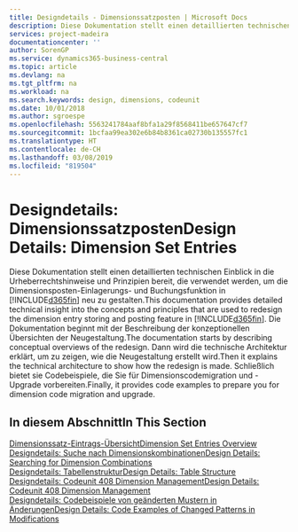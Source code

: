 ```yaml
---
title: Designdetails - Dimensionssatzposten | Microsoft Docs
description: Diese Dokumentation stellt einen detaillierten technischen Einblick in die Urheberrechtshinweise und Prinzipien bereit, die verwendet werden, um die Dimensionsposten-Einlagerungs- und Buchungsfunktion in  neu zu gestalten.
services: project-madeira
documentationcenter: ''
author: SorenGP
ms.service: dynamics365-business-central
ms.topic: article
ms.devlang: na
ms.tgt_pltfrm: na
ms.workload: na
ms.search.keywords: design, dimensions, codeunit
ms.date: 10/01/2018
ms.author: sgroespe
ms.openlocfilehash: 5563241784aaf8bfa1a29f8568411be657647cf7
ms.sourcegitcommit: 1bcfaa99ea302e6b84b8361ca02730b135557fc1
ms.translationtype: HT
ms.contentlocale: de-CH
ms.lasthandoff: 03/08/2019
ms.locfileid: "819504"
---
```

# <a name="design-details-dimension-set-entries"></a><span data-ttu-id="2746f-103">Designdetails: Dimensionssatzposten</span><span class="sxs-lookup"><span data-stu-id="2746f-103">Design Details: Dimension Set Entries</span></span>
<span data-ttu-id="2746f-104">Diese Dokumentation stellt einen detaillierten technischen Einblick in die Urheberrechtshinweise und Prinzipien bereit, die verwendet werden, um die Dimensionsposten-Einlagerungs- und Buchungsfunktion in [!INCLUDE[d365fin](includes/d365fin_md.md)] neu zu gestalten.</span><span class="sxs-lookup"><span data-stu-id="2746f-104">This documentation provides detailed technical insight into the concepts and principles that are used to redesign the dimension entry storing and posting feature in [!INCLUDE[d365fin](includes/d365fin_md.md)].</span></span> <span data-ttu-id="2746f-105">Die Dokumentation beginnt mit der Beschreibung der konzeptionellen Übersichten der Neugestaltung.</span><span class="sxs-lookup"><span data-stu-id="2746f-105">The documentation starts by describing conceptual overviews of the redesign.</span></span> <span data-ttu-id="2746f-106">Dann wird die technische Architektur erklärt, um zu zeigen, wie die Neugestaltung erstellt wird.</span><span class="sxs-lookup"><span data-stu-id="2746f-106">Then it explains the technical architecture to show how the redesign is made.</span></span> <span data-ttu-id="2746f-107">Schließlich bietet sie Codebeispiele, die Sie für Dimensionscodemigration und -Upgrade vorbereiten.</span><span class="sxs-lookup"><span data-stu-id="2746f-107">Finally, it provides code examples to prepare you for dimension code migration and upgrade.</span></span>  

## <a name="in-this-section"></a><span data-ttu-id="2746f-108">In diesem Abschnitt</span><span class="sxs-lookup"><span data-stu-id="2746f-108">In This Section</span></span>  
[<span data-ttu-id="2746f-109">Dimensionssatz-Eintrags-Übersicht</span><span class="sxs-lookup"><span data-stu-id="2746f-109">Dimension Set Entries Overview</span></span>](design-details-dimension-set-entries-overview.md)  
[<span data-ttu-id="2746f-110">Designdetails: Suche nach Dimensionskombinationen</span><span class="sxs-lookup"><span data-stu-id="2746f-110">Design Details: Searching for Dimension Combinations</span></span>](design-details-searching-for-dimension-combinations.md)  
[<span data-ttu-id="2746f-111">Designdetails: Tabellenstruktur</span><span class="sxs-lookup"><span data-stu-id="2746f-111">Design Details: Table Structure</span></span>](design-details-table-structure.md)  
[<span data-ttu-id="2746f-112">Designdetails: Codeunit 408 Dimension Management</span><span class="sxs-lookup"><span data-stu-id="2746f-112">Design Details: Codeunit 408 Dimension Management</span></span>](design-details-codeunit-408-dimension-management.md)  
[<span data-ttu-id="2746f-113">Designdetails: Codebeispiele von geänderten Mustern in Änderungen</span><span class="sxs-lookup"><span data-stu-id="2746f-113">Design Details: Code Examples of Changed Patterns in Modifications</span></span>](design-details-code-examples-of-changed-patterns-in-modifications.md)
